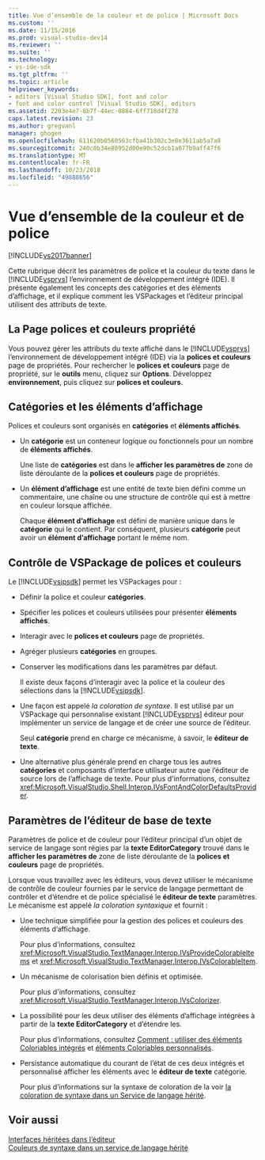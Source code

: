 ```yaml
---
title: Vue d’ensemble de la couleur et de police | Microsoft Docs
ms.custom: ''
ms.date: 11/15/2016
ms.prod: visual-studio-dev14
ms.reviewer: ''
ms.suite: ''
ms.technology:
- vs-ide-sdk
ms.tgt_pltfrm: ''
ms.topic: article
helpviewer_keywords:
- editors [Visual Studio SDK], font and color
- font and color control [Visual Studio SDK], editors
ms.assetid: 2203e4e7-8b7f-44ec-8884-6ff718d4f278
caps.latest.revision: 23
ms.author: gregvanl
manager: ghogen
ms.openlocfilehash: 611620b0560563cfba41b302c3e8e3611ab5a7a8
ms.sourcegitcommit: 240c8b34e80952d00e90c52dcb1a077b9aff47f6
ms.translationtype: MT
ms.contentlocale: fr-FR
ms.lasthandoff: 10/23/2018
ms.locfileid: "49888656"
---
```

# <a name="font-and-color-overview"></a>Vue d’ensemble de la couleur et de police
[!INCLUDE[vs2017banner](../includes/vs2017banner.md)]

Cette rubrique décrit les paramètres de police et la couleur du texte dans le [!INCLUDE[vsprvs](../includes/vsprvs-md.md)] l’environnement de développement intégré (IDE). Il présente également les concepts des catégories et des éléments d’affichage, et il explique comment les VSPackages et l’éditeur principal utilisent des attributs de texte.  
  
## <a name="the-fonts-and-colors-property-page"></a>La Page polices et couleurs propriété  
 Vous pouvez gérer les attributs du texte affiché dans le [!INCLUDE[vsprvs](../includes/vsprvs-md.md)] l’environnement de développement intégré (IDE) via la **polices et couleurs** page de propriétés. Pour rechercher le **polices et couleurs** page de propriété, sur le **outils** menu, cliquez sur **Options**. Développez **environnement**, puis cliquez sur **polices et couleurs**.  
  
## <a name="categories-and-display-items"></a>Catégories et les éléments d’affichage  
 Polices et couleurs sont organisés en **catégories** et **éléments affichés**.  
  
- Un **catégorie** est un conteneur logique ou fonctionnels pour un nombre de **éléments affichés**.  
  
   Une liste de **catégories** est dans le **afficher les paramètres de** zone de liste déroulante de la **polices et couleurs** page de propriétés.  
  
- Un **élément d’affichage** est une entité de texte bien défini comme un commentaire, une chaîne ou une structure de contrôle qui est à mettre en couleur lorsque affichée.  
  
  Chaque **élément d’affichage** est défini de manière unique dans le **catégorie** qui le contient. Par conséquent, plusieurs **catégorie** peut avoir un **élément d’affichage** portant le même nom.  
  
## <a name="vspackage-control-of-fonts-and-colors"></a>Contrôle de VSPackage de polices et couleurs  
 Le [!INCLUDE[vsipsdk](../includes/vsipsdk-md.md)] permet les VSPackages pour :  
  
- Définir la police et couleur **catégories**.  
  
- Spécifier les polices et couleurs utilisées pour présenter **éléments affichés**.  
  
- Interagir avec le **polices et couleurs** page de propriétés.  
  
- Agréger plusieurs **catégories** en groupes.  
  
- Conserver les modifications dans les paramètres par défaut.  
  
  Il existe deux façons d’interagir avec la police et la couleur des sélections dans la [!INCLUDE[vsipsdk](../includes/vsipsdk-md.md)].  
  
- Une façon est appelé *la coloration de syntaxe*. Il est utilisé par un VSPackage qui personnalise existant [!INCLUDE[vsprvs](../includes/vsprvs-md.md)] éditeur pour implémenter un service de langage et de créer une source de l’éditeur.  
  
   Seul **catégorie** prend en charge ce mécanisme, à savoir, le **éditeur de texte**.  
  
- Une alternative plus générale prend en charge tous les autres **catégories** et composants d’interface utilisateur autre que l’éditeur de source lors de l’affichage de texte. Pour plus d'informations, consultez <xref:Microsoft.VisualStudio.Shell.Interop.IVsFontAndColorDefaultsProvider>.  
  
## <a name="core-editor-text-settings"></a>Paramètres de l’éditeur de base de texte  
 Paramètres de police et de couleur pour l’éditeur principal d’un objet de service de langage sont régies par la **texte EditorCategory** trouvé dans le **afficher les paramètres de** zone de liste déroulante de la **polices et couleurs** page de propriétés.  
  
 Lorsque vous travaillez avec les éditeurs, vous devez utiliser le mécanisme de contrôle de couleur fournies par le service de langage permettant de contrôler et d’étendre et de police spécialisé le **éditeur de texte** paramètres. Le mécanisme est appelé *la coloration syntaxique* et fournit :  
  
- Une technique simplifiée pour la gestion des polices et couleurs des éléments d’affichage.  
  
   Pour plus d’informations, consultez <xref:Microsoft.VisualStudio.TextManager.Interop.IVsProvideColorableItems> et <xref:Microsoft.VisualStudio.TextManager.Interop.IVsColorableItem>.  
  
- Un mécanisme de colorisation bien définis et optimisée.  
  
   Pour plus d'informations, consultez <xref:Microsoft.VisualStudio.TextManager.Interop.IVsColorizer>.  
  
- La possibilité pour les deux utiliser des éléments d’affichage intégrées à partir de la **texte EditorCategory** et d’étendre les.  
  
   Pour plus d’informations, consultez [Comment : utiliser des éléments Coloriables intégrés](../extensibility/internals/how-to-use-built-in-colorable-items.md) et [éléments Coloriables personnalisés](../extensibility/internals/custom-colorable-items.md).  
  
- Persistance automatique du courant de l’état de ces deux intégrés et personnalisé afficher les éléments avec le **éditeur de texte** catégorie.  
  
  Pour plus d’informations sur la syntaxe de coloration de la voir [la coloration de syntaxe dans un Service de langage hérité](../extensibility/internals/syntax-coloring-in-a-legacy-language-service.md).  
  
## <a name="see-also"></a>Voir aussi  
 [Interfaces héritées dans l’éditeur](../extensibility/legacy-interfaces-in-the-editor.md)   
 [Couleurs de syntaxe dans un service de langage hérité](../extensibility/internals/syntax-coloring-in-a-legacy-language-service.md)

